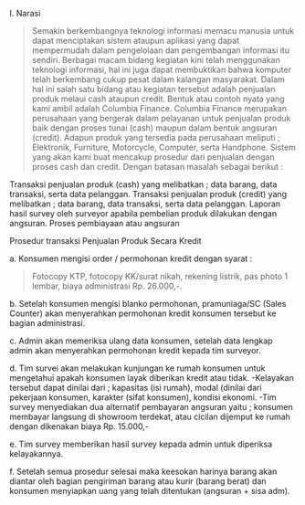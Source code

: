 I.	Narasi

> Semakin berkembangnya teknologi informasi memacu manusia untuk dapat menciptakan sistem ataupun aplikasi yang dapat mempermudah dalam pengelolaan dan pengembangan informasi itu sendiri. Berbagai macam bidang kegiatan kini telah menggunakan teknologi informasi, hal ini juga dapat membuktikan bahwa komputer telah berkembang cukup pesat dalam kalangan masyarakat.  Dalam  hal ini salah satu bidang atau kegiatan tersebut adalah penjualan produk melaui cash ataupun credit. Bentuk atau contoh nyata yang kami ambil adalah Columbia Finance.
Columbia Finance merupakan perusahaan yang bergerak dalam pelayanan untuk penjualan produk baik dengan proses tunai (cash) maupun dalam bentuk angsuran (credit). Adapun produk yang tersedia pada perusahaan meliputi ; Elektronik, Furniture, Motorcycle, Computer, serta Handphone.
Sistem yang akan kami buat mencakup prosedur dari penjualan dengan proses cash dan credit. Dengan batasan masalah sebagai berikut :

Transaksi penjualan produk (cash) yang melibatkan ; data barang, data transaksi, serta data pelanggan.
Transaksi penjualan produk (credit) yang melibatkan ; data barang, data transaksi, serta data pelanggan.
Laporan hasil survey oleh surveyor apabila pembelian produk dilakukan dengan angsuran.
Proses pembiayaan atau angsuran

Prosedur transaksi Penjualan Produk Secara Kredit

a.	Konsumen mengisi order / permohonan kredit dengan syarat :
> Fotocopy KTP, fotocopy KK/surat nikah, rekening listrik, pas photo 1  lembar, biaya administrasi Rp. 26.000,-.

b.	Setelah konsumen mengisi blanko permohonan, pramuniaga/SC (Sales Counter) akan menyerahkan permohonan kredit konsumen tersebut ke bagian administrasi.

c.	Admin akan memeriksa ulang data konsumen, setelah data lengkap admin akan menyerahkan permohonan kredit kepada tim surveyor.

d. Tim survei akan melakukan kunjungan ke rumah konsumen untuk mengetahui apakah konsumen layak diberikan kredit atau tidak.
-Kelayakan tersebut dapat dinilai dari ; kapasitas (isi rumah), modal   (dinilai dari pekerjaan konsumen, karakter (sifat konsumen), kondisi ekonomi.
-Tim survey menyediakan dua alternatif pembayaran angsuran yaitu ; konsumen membayar langsung di showroom terdekat, atau cicilan dijemput ke rumah dengan dikenakan biaya Rp. 15.000,-

e. Tim survey memberikan hasil survey kepada admin untuk diperiksa    kelayakannya.

f.	Setelah semua prosedur selesai maka keesokan harinya barang akan diantar oleh bagian pengiriman barang atau kurir (barang berat) dan konsumen menyiapkan uang yang telah ditentukan (angsuran + sisa adm).

